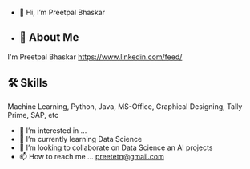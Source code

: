 - 👋 Hi, I’m Preetpal Bhaskar
- ## 🚀 About Me
I'm Preetpal Bhaskar
https://www.linkedin.com/feed/
## 🛠 Skills
Machine Learning, Python, Java, MS-Office, Graphical Designing, Tally Prime, SAP, etc
- 👀 I’m interested in ...
- 🌱 I’m currently learning Data Science 
- 💞️ I’m looking to collaborate on Data Science an AI projects
- 📫 How to reach me ...
preetetn@gmail.com
<!---
Preetetn/Preetetn is a ✨ special ✨ repository because its `README.md` (this file) appears on your GitHub profile.
You can click the Preview link to take a look at your changes.
--->
